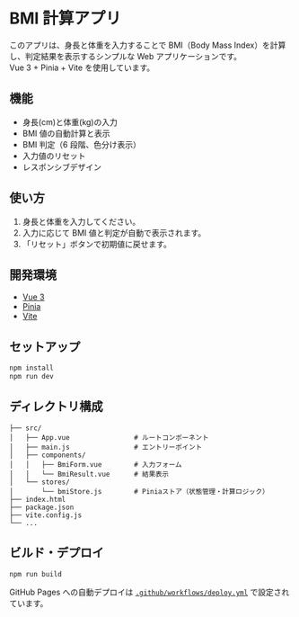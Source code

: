 # BMI 計算アプリ

このアプリは、身長と体重を入力することで BMI（Body Mass Index）を計算し、判定結果を表示するシンプルな Web アプリケーションです。  
Vue 3 + Pinia + Vite を使用しています。

## 機能

- 身長(cm)と体重(kg)の入力
- BMI 値の自動計算と表示
- BMI 判定（6 段階、色分け表示）
- 入力値のリセット
- レスポンシブデザイン

## 使い方

1. 身長と体重を入力してください。
2. 入力に応じて BMI 値と判定が自動で表示されます。
3. 「リセット」ボタンで初期値に戻せます。

## 開発環境

- [Vue 3](https://vuejs.org/)
- [Pinia](https://pinia.vuejs.org/)
- [Vite](https://vitejs.dev/)

## セットアップ

```sh
npm install
npm run dev
```

## ディレクトリ構成

```
├── src/
│   ├── App.vue                # ルートコンポーネント
│   ├── main.js                # エントリーポイント
│   ├── components/
│   │   ├── BmiForm.vue        # 入力フォーム
│   │   └── BmiResult.vue      # 結果表示
│   └── stores/
│       └── bmiStore.js        # Piniaストア（状態管理・計算ロジック）
├── index.html
├── package.json
├── vite.config.js
└── ...
```

## ビルド・デプロイ

```sh
npm run build
```

GitHub Pages への自動デプロイは [`.github/workflows/deploy.yml`](.github/workflows/deploy.yml) で設定されています。
